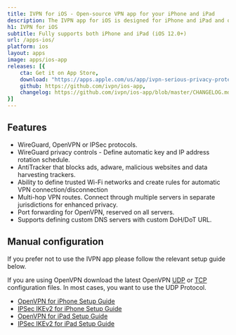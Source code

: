 ```yaml
---
title: IVPN for iOS - Open-source VPN app for your iPhone and iPad
description: The IVPN app for iOS is designed for iPhone and iPad and offers you comprehensive privacy leak protection, automatic connection on insecure Wi-Fi and Multi-hop.
h1: IVPN for iOS
subtitle: Fully supports both iPhone and iPad (iOS 12.0+)
url: /apps-ios/
platform: ios
layout: apps
image: apps/ios-app
releases: [{
    cta: Get it on App Store,
    download: "https://apps.apple.com/us/app/ivpn-serious-privacy-protection/id1193122683?mt=8",
    github: https://github.com/ivpn/ios-app,
    changelog: https://github.com/ivpn/ios-app/blob/master/CHANGELOG.md
}]
---
```

## Features

- WireGuard, OpenVPN or IPSec protocols.
- WireGuard privacy controls - Define automatic key and IP address rotation schedule.
- AntiTracker that blocks ads, adware, malicious websites and data harvesting trackers.
- Ability to define trusted Wi-Fi networks and create rules for automatic VPN connection/disconnection
- Multi-hop VPN routes. Connect through multiple servers in separate jurisdictions for enhanced privacy.
- Port forwarding for OpenVPN, reserved on all servers.
- Supports defining custom DNS servers with custom DoH/DoT URL.

## Manual configuration

If you prefer not to use the IVPN app please follow the relevant setup guide below.

If you are using OpenVPN download the latest OpenVPN [UDP](/releases/config/ivpn-openvpn-config.zip) or [TCP](/releases/config/ivpn-openvpn-config-tcp.zip) configuration files. In most cases, you want to use the UDP Protocol.

- [OpenVPN for iPhone Setup Guide](/setup/iphone-openvpn-connect/)  
- [IPSec IKEv2 for iPhone Setup Guide](/setup/iphone-ipsec-ikev2/)  
- [OpenVPN for iPad Setup Guide](/setup/ipad-openvpn-connect/)  
- [IPSec IKEv2 for iPad Setup Guide](/setup/ipad-ipsec-ikev2/)  
